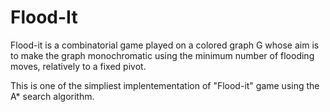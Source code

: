 # Flood-It

Flood-it is a combinatorial game played on a colored graph G whose aim is to make the graph monochromatic using
the minimum number of flooding moves, relatively to a fixed pivot.

This is one of the simpliest implentementation of "Flood-it" game using the A* search algorithm.
